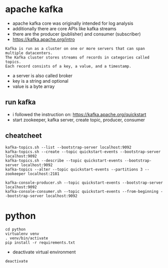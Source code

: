 # apache kafka
* apache kafka core was originally intended for log analysis
* additionally there are core APIs like kafka streams
* there are the producer (publisher) and consumer (subscriber)
* https://kafka.apache.org/intro
```
Kafka is run as a cluster on one or more servers that can span multiple datacenters.
The Kafka cluster stores streams of records in categories called topics.
Each record consists of a key, a value, and a timestamp.
```
* a server is also called broker
* key is a string and optional
* value is a byte array

## run kafka
* i followed the instruction on: https://kafka.apache.org/quickstart
* start zookeeper, kafka server, create topic, producer, consumer

## cheatcheet
```
kafka-topics.sh --list --bootstrap-server localhost:9092
kafka-topics.sh --create --topic quickstart-events --bootstrap-server localhost:9092
kafka-topics.sh --describe --topic quickstart-events --bootstrap-server localhost:9092
kafka-topics --alter --topic quickstart-events --partitions 3 --zookeeper localhost:2181

kafka-console-producer.sh --topic quickstart-events --bootstrap-server localhost:9092
kafka-console-consumer.sh --topic quickstart-events --from-beginning --bootstrap-server localhost:9092
```

# python
```
cd python
virtualenv venv
. venv/bin/activate
pip install -r requirements.txt
```

* deactivate virtual environment
```
deactivate
```
